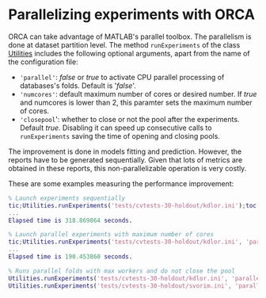 # Parallelizing experiments with ORCA

ORCA can take advantage of MATLAB's parallel toolbox. The parallelism is done at dataset partition level. The method `runExperiments` of the class [Utilities](../src/Utilities.m) includes the following optional arguments, apart from the name of the configuration file:
 - `'parallel'`: *false* or *true* to activate CPU parallel processing of databases's folds. Default is '*false*'.
 - `'numcores'`: default maximum number of cores or desired number. If *true* and numcores is lower than 2, this paramter sets the maximum number of cores.
 - `'closepool`': whether to close or not the pool after the experiments. Default *true*. Disabling it can speed up consecutive calls to `runExperiments` saving the time of opening and closing pools.

The improvement is done in models fitting and prediction. However, the reports have to be generated sequentially. Given that lots of metrics are obtained in these reports, this non-parallelizable operation is very costly.

These are some examples measuring the performance improvement:
```MATLAB
% Launch experiments sequentially
tic;Utilities.runExperiments('tests/cvtests-30-holdout/kdlor.ini');toc
...
Elapsed time is 318.869864 seconds.

% Launch parallel experiments with maximum number of cores
tic;Utilities.runExperiments('tests/cvtests-30-holdout/kdlor.ini', 'parallel', true);toc
...
Elapsed time is 190.453860 seconds.

% Runs parallel folds with max workers and do not close the pool
Utilities.runExperiments('tests/cvtests-30-holdout/kdlor.ini', 'parallel', 1, 'closepool', false)
Utilities.runExperiments('tests/cvtests-30-holdout/svorim.ini', 'parallel', 1, 'closepool', false)

```
